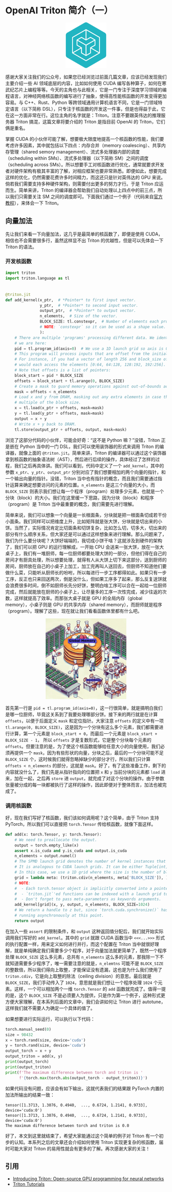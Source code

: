 # OpenAI Triton 简介（一）

<div style="text-align: center;">
    <img src="https://github.com/InfiniTensor/resources/blob/master/triton/images/triton-logo.png?raw=true" style="max-width: 25%; height: auto;">
</div>

感谢大家关注我们的公众号，如果您已经浏览过前面几篇文章，应该已经发现我们主要介绍一些 AI 领域底层的内容，比如如何使用 CUDA 编写各种算子，如何在寒武纪芯片上编程等等。今天的主角也与此相关，它是一门专注于深度学习领域的编程语言，对神经网络核函数的编写进行了抽象，使得高性能核函数的开发变得更加容易。与 C++、Rust、Python 等跨领域通用计算机语言不同，它是一门领域特定语言（以下简称 DSL），只专注于核函数的开发这一件事，但是也得益于此，它在这一方面非常在行。这位主角的名字就是：Triton。注意不要跟英伟达的推理服务器 Triton 搞混，这篇文章将要介绍的 Triton 是指目前 OpenAI 的 Triton，它们俩是重名。

掌握 CUDA 的小伙伴可能了解，想要极大限度地提高一个核函数的性能，我们要考虑许多因素，其中就包括以下四点：内存合并（memory coalescing）、共享内存管理（shared semory management）、流式多处理器内部的调度（scheduling within SMs）、流式多处理器（以下简称 SM）之间的调度（scheduling across SMs）。所以想要手工对核函数进行优化，通常就要求开发者对硬件架构有极其丰富的了解，对相应框架也要非常熟悉。即便如此，想要完成这样的优化，仍然需要花费许多时间精力，而这还只是针对英伟达的 GPU 来说。倘若我们需要支持多种硬件架构，则需要付出更多的努力才行。于是 Triton 应运而生。简单来讲，Triton 的编译器会帮助我们自动处理以上四点中的前三点，所以我们只需要关注 SM 之间的调度即可。下面我们通过一个例子（代码来自[官方教程](https://triton-lang.org/main/getting-started/tutorials/01-vector-add.html)），来体会一下 Triton。

## 向量加法

先让我们来看一下向量加法，这几乎是最简单的核函数了，即便是使用 CUDA，相信也不会需要很多行，虽然这样显不出 Triton 的优越性，但是可以先体会一下 Triton 的语法。

### 开发核函数

```python
import triton
import triton.language as tl


@triton.jit
def add_kernel(x_ptr,  # *Pointer* to first input vector.
               y_ptr,  # *Pointer* to second input vector.
               output_ptr,  # *Pointer* to output vector.
               n_elements,  # Size of the vector.
               BLOCK_SIZE: tl.constexpr,  # Number of elements each program should process.
               # NOTE: `constexpr` so it can be used as a shape value.
               ):
    # There are multiple 'programs' processing different data. We identify which program
    # we are here:
    pid = tl.program_id(axis=0)  # We use a 1D launch grid so axis is 0.
    # This program will process inputs that are offset from the initial data.
    # For instance, if you had a vector of length 256 and block_size of 64, the programs
    # would each access the elements [0:64, 64:128, 128:192, 192:256].
    # Note that offsets is a list of pointers:
    block_start = pid * BLOCK_SIZE
    offsets = block_start + tl.arange(0, BLOCK_SIZE)
    # Create a mask to guard memory operations against out-of-bounds accesses.
    mask = offsets < n_elements
    # Load x and y from DRAM, masking out any extra elements in case the input is not a
    # multiple of the block size.
    x = tl.load(x_ptr + offsets, mask=mask)
    y = tl.load(y_ptr + offsets, mask=mask)
    output = x + y
    # Write x + y back to DRAM.
    tl.store(output_ptr + offsets, output, mask=mask)
```

浏览了这部分代码的小伙伴，可能会好奇：“这不是 Python 嘛？”没错，Triton 正是嵌在 Python 当中的一门 DSL，我们可以使用装饰器的形式来调用 Triton 的编译器，就像上面的 `@triton.jit`。简单来讲，Triton 的编译器可以通过这个装饰器拿到核函数的抽象语法树（AST），然后进行后续的操作，具体经过了怎样的过程，我们之后再具体讲。我们可以看到，代码中定义了一个 `add_kernel`，其中的参数 `x_ptr`、`y_ptr`、`output_ptr` 分别对应了我们想要相加的两个向量的指针，和一个输出向量的指针。没错，Triton 当中也有指针的概念，而且我们需要通过指针运算来确定想要访问的元素的位置。`n_elements` 是这三个向量的大小，而 `BLOCK_SIZE` 则表示我们想让每一个程序（program）处理多少元素，也就是一个分块（block）的大小。我们在这里缓一下思路，因为分块（block）和程序（program）是 Triton 当中最重要的概念，我们需要先进行理解。

简单来说，我们可以想象一个向量是一长根面条，分块就是把一根面条切成若干份小面条。我们同样可以把维度上升，比如矩阵就是张大饼，分块就是切出来的小饼。当然了，实际情况肯定比切面条和切饼复杂，比如怎么切，切多大，切出来的部分有什么顺序关系，但大家还是可以通过这样想象来进行理解。那么问题来了，我们为什么要分块呢？大饼好端端的，我切成小饼干啥？这就涉及到硬件的架构了，我们可以把 GPU 的运行理解成，一开始 CPU 会送来一张大饼，放在一张大桌子上，我们有一堆厨师，每一位厨师都要处理大饼的一部分，但他们得在自己的房间才有厨具处理，所以想要处理，就得有人从大饼上切下来这部分，送到厨师的房间，厨师放在自己的小桌子上加工，加工完再叫人送回去，但厨师不知道他们要做什么菜，只能听从厨师长的吩咐，所以每进行一步工序都得如此。如果只有一步工序，反正也只来回送两次，倒是没什么，但如果工序多了起来，那么反复送饼就会浪费很多时间，倒不如厨师长先分好饼，整明白啥工序可以合在一起给一位厨师完成，然后就能放在厨师的小桌子上，让尽量多的工序一次性完成，减少往返的次数，这样就提高了效率。而那张大桌子就是 GPU 的全局内存（global memory），小桌子则是 GPU 的共享内存（shared memory），而厨师就是程序（program）。理解了这些，现在就让我们看看函数体里都有什么吧。

<div style="text-align: center;">
    <img src="https://github.com/InfiniTensor/resources/blob/master/triton/images/gpu-kitchen.jpg?raw=true" style="max-width: 50%; height: auto;">
</div>

首先第一行是 `pid = tl.program_id(axis=0)`，这一行很简单，就是搞明白我们是哪一位厨师，毕竟这关系到了我要处理哪部分饼。接下来的两行就是在计算 `offsets`，以便于后面定义 `mask` 和定位指针。大家注意 `offsets` 的定义中有一项 `tl.arange(0, BLOCK_SIZE)`，这是因为一个分块有这么多个元素，我们都需要进行计算，第一个元素是 `block_start + 0`，而最后一个元素是 `block_start + BLOCK_SIZE - 1`， 所以 `offsets` 才是复数形式，它是整个分块每个元素的 `offsets`。但要注意的是，为了使这个核函数能够给任意大小的向量使用，我们必须再提供一个 `mask`，因为有些形状的向量，分块之后，最后的一个分块可能不足 `BLOCK_SIZE` 个，这时候我们就得忽略掉缺少的部分才行，所以我们只计算 `offsets < n_elements` 的部分，这就是 `mask`。好了，有了这些准备工作，剩下的内容就没什么了，我们先是从指针指向的位置把 `x` 和 `y` 当前分块的元素都 `load` 进来，加在一起，之后再 `store` 进 `output`，就完成了对这个分块的操作。由于参数张量被分成的每一块都被执行了这样的操作，因此即便对于整体而言，加法也被完成了。

### 调用核函数

好，现在我们写好了核函数，我们该如何调用呢？这个简单，由于 Triton 支持 PyTorch，所以我们可以直接把 `torch.Tensor` 传给核函数，就像下面这样。

```python
def add(x: torch.Tensor, y: torch.Tensor):
    # We need to preallocate the output.
    output = torch.empty_like(x)
    assert x.is_cuda and y.is_cuda and output.is_cuda
    n_elements = output.numel()
    # The SPMD launch grid denotes the number of kernel instances that run in parallel.
    # It is analogous to CUDA launch grids. It can be either Tuple[int], or Callable(metaparameters) -> Tuple[int].
    # In this case, we use a 1D grid where the size is the number of blocks:
    grid = lambda meta: (triton.cdiv(n_elements, meta['BLOCK_SIZE']), )
    # NOTE:
    #  - Each torch.tensor object is implicitly converted into a pointer to its first element.
    #  - `triton.jit`'ed functions can be indexed with a launch grid to obtain a callable GPU kernel.
    #  - Don't forget to pass meta-parameters as keywords arguments.
    add_kernel[grid](x, y, output, n_elements, BLOCK_SIZE=1024)
    # We return a handle to z but, since `torch.cuda.synchronize()` hasn't been called, the kernel is still
    # running asynchronously at this point.
    return output
```

在加入一些 `assert` 的限制条件，和 `output` 这种返回值分配后，我们就开始实际调用我们写好的 `add_kernel`。其中的 `grid` 就跟 CUDA 函数当中 `<<<...>>>` 形式的执行配置一样，用来定义如何进行并行，而这个配置在 Triton 当中就很好理解，就是单纯确定我们需要多少个程序，对于向量加法就更简单了，既然一个程序处理 `BLOCK_SIZE` 这么多元素，总共有 `n_elements` 这么多的元素，那我除一下不就知道需要多少程序了，唯一需要注意的就是，`n_elemtns` 可能不是 `BLOCK_SIZE` 的整数倍，所以我们得向上取整，才能保证没有遗漏，这也是为什么我们使用了 `triton.cdiv`，它是向上取整的除法（ceiling division）的意思。最后就是 `BLOCK_SIZE`，我们手动传入了 `1024`，意思就是我们想让一个程序处理 `1024` 个元素。这样，一个可以相加两个一维 `torch.Tensor` 的 `add` 函数就完成了。值得一提的是，这个 `BLOCK_SIZE` 不是必须要人为提供，只是作为第一个例子，这种形式更方便大家理解，在本系列后面的文章中，我们会讲如何让 Triton 进行 autotune，这样我们就不需要人为确定一个具体的值了。

如果想要进行实际运行，可以执行以下代码：

```python
torch.manual_seed(0)
size = 98432
x = torch.rand(size, device='cuda')
y = torch.rand(size, device='cuda')
output_torch = x + y
output_triton = add(x, y)
print(output_torch)
print(output_triton)
print(f'The maximum difference between torch and triton is '
      f'{torch.max(torch.abs(output_torch - output_triton))}')
```

如果代码没有问题，应该会有如下输出，这就代表我们的结果跟 PyTorch 内置的加法所输出的结果一致：

```
tensor([1.3713, 1.3076, 0.4940,  ..., 0.6724, 1.2141, 0.9733], device='cuda:0')
tensor([1.3713, 1.3076, 0.4940,  ..., 0.6724, 1.2141, 0.9733], device='cuda:0')
The maximum difference between torch and triton is 0.0
```

好了，本文到这里就结束了，希望大家能通过这个简单的例子对 Triton 有一个初步的认知。本系列之后的文章还会介绍如何使用 Triton 实现更复杂的核函数，届时可能大家对 Triton 的易用性就会有更多的了解。再次感谢大家的关注！

## 引用

- [Introducing Triton: Open-source GPU programming for neural networks](https://openai.com/index/triton/)
- [Triton Tutorials](https://triton-lang.org/main/getting-started/tutorials/index.html)
